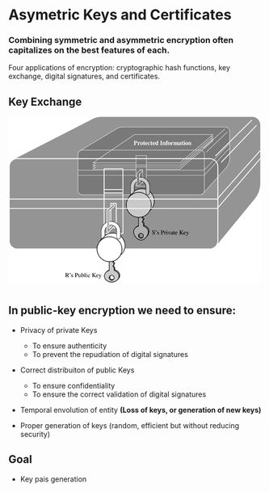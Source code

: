 # Asymetric Keys and Certificates


### Combining symmetric and asymmetric encryption often capitalizes on the best features of each.


Four applications of encryption: cryptographic hash functions, key exchange, digital signatures, and certificates.


## Key Exchange

<img src="images/keyExchange.gif">

#

## In public-key encryption we need to ensure: 

* Privacy of private Keys
    * To ensure authenticity
    * To prevent the repudiation of digital signatures
* Correct distribuiton of public Keys
    * To ensure confidentiality
    * To ensure the correct validation of digital signatures

* Temporal envolution of entity **(Loss of keys, or generation of new keys)**

* Proper generation of keys (random, efficient but without reducing security)

## Goal
* Key pais generation